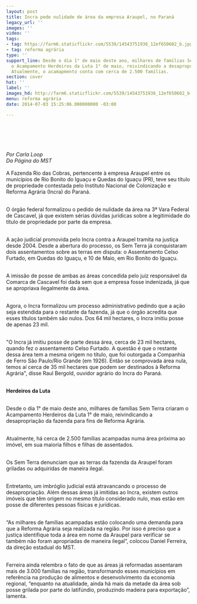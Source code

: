 ```yaml
---
layout: post
title: Incra pede nulidade de área da empresa Araupel, no Paraná
legacy_url: ''
images: ''
video: ''
tags:
- tag: https://farm6.staticflickr.com/5539/14543751936_12ef650602_b.jpg
- tag: reforma agrária
type: ''
support_line: Desde o dia 1° de maio deste ano, milhares de famílias Sem Terra criaram
  o Acampamento Herdeiros da Luta 1° de maio, reivindicando a desapropriação da fazenda.
  Atualmente, o acamapmento conta com cerca de 2.500 famílias.
section: cover
hat: ''
label: ''
images_hd: http://farm6.staticflickr.com/5539/14543751936_12ef650602_b.jpg
menu: reforma agrária
date: 2014-07-03 15:25:06.000000000 -03:00

---
```

<h1>&nbsp;</h1>

<p><em>Por Carla Loop<br />
Da P&aacute;gina do MST</em><br />
<br />
A Fazenda Rio das Cobras, pertencente &agrave; empresa Araupel entre os munic&iacute;pios de Rio Bonito do Igua&ccedil;u e Quedas do Igua&ccedil;u (PR), teve seu t&iacute;tulo de propriedade contestada pelo Instituto Nacional de Coloniza&ccedil;&atilde;o e Reforma Agr&aacute;ria (Incra) do Paran&aacute;.</p>

<p><br />
O &oacute;rg&atilde;o federal formalizou o pedido de nulidade da &aacute;rea na 3&ordf; Vara Federal de Cascavel, j&aacute; que existem s&eacute;rias d&uacute;vidas jur&iacute;dicas sobre a legitimidade do t&iacute;tulo de propriedade por parte da empresa.</p>

<p><br />
A a&ccedil;&atilde;o judicial promovida pelo Incra contra a Araupel tramita na justi&ccedil;a desde 2004. Desde a abertura do processo, os Sem Terra j&aacute; conquistaram dois assentamentos sobre as terras em disputa: o Assentamento Celso Furtado, em Quedas do Igua&ccedil;u, e 10 de Maio, em Rio Bonito do Igua&ccedil;u.&nbsp;</p>

<p><br />
A imiss&atilde;o de posse de ambas as &aacute;reas concedida pelo juiz respons&aacute;vel da Comarca de Cascavel foi dada sem que a empresa fosse indenizada, j&aacute; que se apropriava ilegalmente da &aacute;rea.</p>

<p><br />
Agora, o Incra formalizou um processo administrativo pedindo que a a&ccedil;&atilde;o seja estendida para o restante da fazenda, j&aacute; que o &oacute;rg&atilde;o acredita que esses t&iacute;tulos tamb&eacute;m s&atilde;o nulos. Dos 64 mil hectares, o Incra imitiu posse de apenas 23 mil.</p>

<p><br />
&quot;O Incra j&aacute; imitiu posse de parte dessa &aacute;rea, cerca de 23 mil hectares, quando fez o assentamento Celso Furtado. A quest&atilde;o &eacute; que o restante dessa &aacute;rea tem a mesma origem no t&iacute;tulo, que foi outorgada a Companhia de Ferro S&atilde;o Paulo/Rio Grande (em 1926). Ent&atilde;o se comprovada &aacute;rea nula, temos a&iacute; cerca de 35 mil hectares que podem ser destinados &agrave; Reforma Agr&aacute;ria&quot;, disse Raul Bergold, ouvidor agr&aacute;rio do Incra do Paran&aacute;.</p>

<p><br />
<strong>Herdeiros da Luta</strong></p>

<p><br />
Desde o dia 1&deg; de maio deste ano, milhares de fam&iacute;lias Sem Terra criaram o Acampamento Herdeiros da Luta 1&deg; de maio, reivindicando a desapropria&ccedil;&atilde;o da fazenda para fins de Reforma Agr&aacute;ria.</p>

<p><br />
Atualmente, h&aacute; cerca de 2.500 fam&iacute;lias acampadas numa &aacute;rea pr&oacute;xima ao im&oacute;vel, em sua maioria filhos e filhas de assentados.</p>

<p><br />
Os Sem Terra denunciam que as terras da fazenda da Araupel foram griladas ou adquiridas de maneira ilegal.</p>

<p><br />
Entretanto, um imbr&oacute;glio judicial est&aacute; atravancando o processo de desapropria&ccedil;&atilde;o. Al&eacute;m dessas &aacute;reas j&aacute; imitidas ao Incra, existem outros im&oacute;veis que t&ecirc;m origem no mesmo t&iacute;tulo considerado nulo, mas est&atilde;o em posse de diferentes pessoas f&iacute;sicas e jur&iacute;dicas.</p>

<p><br />
&ldquo;As milhares de fam&iacute;lias acampadas est&atilde;o colocando uma demanda para que a Reforma Agr&aacute;ria seja realizada na regi&atilde;o. Por isso &eacute; preciso que a justi&ccedil;a identifique toda a &aacute;rea em nome da Araupel para verificar se tamb&eacute;m n&atilde;o foram apropriadas de maneira ilegal&rdquo;, colocou Daniel Ferreira, da dire&ccedil;&atilde;o estadual do MST.</p>

<p><br />
Ferreira ainda relembra o fato de que as &aacute;reas j&aacute; reformadas assentaram mais de 3.000 fam&iacute;lias na regi&atilde;o, transformando esses munic&iacute;pios em refer&ecirc;ncia na produ&ccedil;&atilde;o de alimentos e desenvolvimento da economia regional, &ldquo;enquanto na atualidade, ainda h&aacute; mais da metade da &aacute;rea sob posse grilada por parte do latif&uacute;ndio, produzindo madeira para exporta&ccedil;&atilde;o&rdquo;, lamenta.</p>

